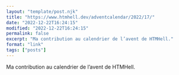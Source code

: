 ```yaml
---
layout: "template/post.njk"
title: "https://www.htmhell.dev/adventcalendar/2022/17/"
date: "2022-12-22T16:24:15"
modified: "2022-12-22T16:24:15"
permalink: false
excerpt: "Ma contribution au calendrier de l’avent de HTMHell."
format: "link"
tags: ["posts"]
---
```

Ma contribution au calendrier de l’avent de HTMHell.
